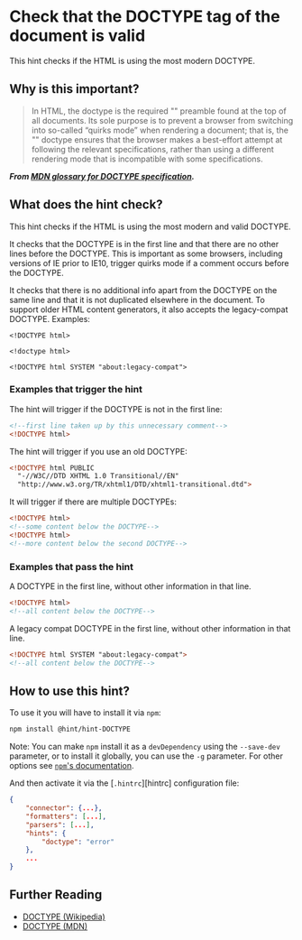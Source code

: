 # Check that the DOCTYPE tag of the document is valid

This hint checks if the HTML is using the most modern DOCTYPE.

## Why is this important?

> In HTML, the doctype is the required "<!DOCTYPE html>" preamble
found at the top of all documents. Its sole purpose is to prevent
a browser from switching into so-called “quirks mode” when rendering
a document; that is, the "<!DOCTYPE html>" doctype ensures that the
browser makes a best-effort attempt at following the relevant specifications,
rather than using a different rendering mode that is incompatible
with some specifications.

***From [MDN glossary for DOCTYPE specification][docmdn].***

## What does the hint check?

This hint checks if the HTML is using the most modern and valid DOCTYPE.

It checks that the DOCTYPE is in the first line and that there are no other
lines before the DOCTYPE. This is important as some browsers,
including versions of IE prior to IE10, trigger quirks mode if a comment
occurs before the DOCTYPE.

It checks that there is no additional info apart from the DOCTYPE on the same
line and that it is not duplicated elsewhere in the document. To support older
HTML content generators, it also accepts the legacy-compat DOCTYPE. Examples:

`<!DOCTYPE html>`

`<!doctype html>`

`<!DOCTYPE html SYSTEM "about:legacy-compat">`

### Examples that **trigger** the hint

The hint will trigger if the DOCTYPE is not in the first line:

```html
<!--first line taken up by this unnecessary comment-->
<!DOCTYPE html>
```

The hint will trigger if you use an old DOCTYPE:

```html
<!DOCTYPE html PUBLIC
  "-//W3C//DTD XHTML 1.0 Transitional//EN"
  "http://www.w3.org/TR/xhtml1/DTD/xhtml1-transitional.dtd">
```

It will trigger if there are multiple DOCTYPEs:

```html
<!DOCTYPE html>
<!--some content below the DOCTYPE-->
<!DOCTYPE html>
<!--more content below the second DOCTYPE-->
```

### Examples that **pass** the hint

A DOCTYPE in the first line, without other information in that line.

```html
<!DOCTYPE html>
<!--all content below the DOCTYPE-->
```

A legacy compat DOCTYPE in the first line, without other information in that line.

```html
<!DOCTYPE html SYSTEM "about:legacy-compat">
<!--all content below the DOCTYPE-->
```

## How to use this hint?

To use it you will have to install it via `npm`:

```bash
npm install @hint/hint-DOCTYPE
```

Note: You can make `npm` install it as a `devDependency` using the `--save-dev`
parameter, or to install it globally, you can use the `-g` parameter. For
other options see
[`npm`'s documentation](https://docs.npmjs.com/cli/install).

And then activate it via the [`.hintrc`][hintrc]
configuration file:

```json
{
    "connector": {...},
    "formatters": [...],
    "parsers": [...],
    "hints": {
        "doctype": "error"
    },
    ...
}
```

## Further Reading

* [DOCTYPE (Wikipedia)][docwiki]
* [DOCTYPE (MDN)][docmdn]

<!-- Link labels: -->

[docwiki]: https://en.wikipedia.org/wiki/Document_type_declaration
[docmdn]: https://developer.mozilla.org/en-US/docs/Glossary/DOCTYPE
